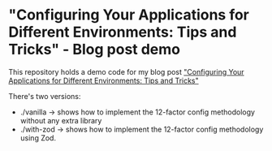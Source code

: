 # "Configuring Your Applications for Different Environments: Tips and Tricks" - Blog post demo

This repository holds a demo code for my blog post ["Configuring Your Applications for Different Environments: Tips and Tricks"](https://www.raulmelo.dev/en/blog/best-practices-for-handling-per-environment-config-js-ts-applications)

There's two versions:

- ./vanilla -> shows how to implement the 12-factor config methodology without any extra library
- ./with-zod -> shows how to implement the 12-factor config methodology using Zod.
